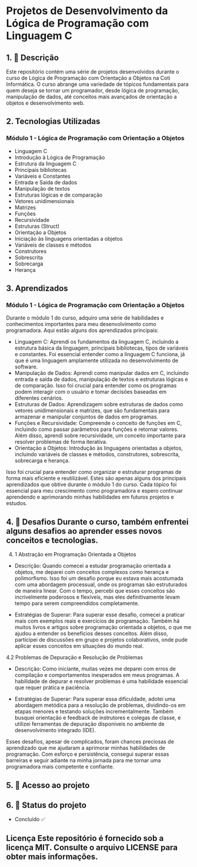 # Projetos de Desenvolvimento da Lógica de Programação com Linguagem C 

## 1. 📝 Descrição 

Este repositório contém uma série de projetos desenvolvidos durante o curso de Lógica de Programação com Orientação a Objetos na Coti Informática. O curso abrange uma variedade de tópicos fundamentais para quem deseja se tornar um programador, desde lógica de programação, manipulação de dados, até conceitos mais avançados de orientação a objetos e desenvolvimento web. 

## 2. Tecnologias Utilizadas 

### Módulo 1 - Lógica de Programação com Orientação a Objetos

- Linguagem C
- Introdução à Lógica de Programação
- Estrutura da linguagem C
- Principais bibliotecas
- Variáveis ​​e Constantes
- Entrada e Saída de dados
- Manipulação de textos
- Estruturas lógicas e de comparação
- Vetores unidimensionais
- Matrizes
- Funções
- Recursividade
- Estruturas (Struct)
- Orientação a Objetos
- Iniciação às linguagens orientadas a objetos
- Variáveis ​​de classes e métodos
- Construtores
- Sobrescrita
- Sobrecarga
- Herança

## 3. Aprendizados 

### Módulo 1 - Lógica de Programação com Orientação a Objetos 

Durante o módulo 1 do curso, adquiro uma série de habilidades e conhecimentos importantes para meu desenvolvimento como programadora. Aqui estão alguns dos aprendizados principais: 

- Linguagem C: Aprendi os fundamentos da linguagem C, incluindo a estrutura básica da linguagem, principais bibliotecas, tipos de variáveis ​​e constantes. Foi essencial entender como a linguagem C funciona, já que é uma linguagem amplamente utilizada no desenvolvimento de software.
- Manipulação de Dados: Aprendi como manipular dados em C, incluindo entrada e saída de dados, manipulação de textos e estruturas lógicas e de comparação. Isso foi crucial para entender como os programas podem interagir com o usuário e tomar decisões baseadas em diferentes cenários.
- Estruturas de Dados: Aprendizagem sobre estruturas de dados como vetores unidimensionais e matrizes, que são fundamentais para armazenar e manipular conjuntos de dados em programas.
- Funções e Recursividade: Compreende o conceito de funções em C, incluindo como passar parâmetros para funções e retornar valores. Além disso, aprendi sobre recursividade, um conceito importante para resolver problemas de forma iterativa.
- Orientação a Objetos: Introdução às linguagens orientadas a objetos, incluindo variáveis ​​de classes e métodos, construtores, sobrescrita, sobrecarga e herança.

Isso foi crucial para entender como organizar e estruturar programas de forma mais eficiente e reutilizável. Estes são apenas alguns dos principais aprendizados que obtive durante o módulo 1 do curso. Cada tópico foi essencial para meu crescimento como programadora e espero continuar aprendendo e aprimorando minhas habilidades em futuros projetos e estudos.

## 4. 🚧 Desafios Durante o curso, também enfrentei alguns desafios ao aprender esses novos conceitos e tecnologias. 

4. 1 Abstração em Programação Orientada a Objetos

- Descrição: Quando comecei a estudar programação orientada a objetos, me deparei com conceitos complexos como herança e polimorfismo. Isso foi um desafio porque eu estava mais acostumada com uma abordagem processual, onde os programas são estruturados de maneira linear. Com o tempo, percebi que esses conceitos são incrivelmente poderosos e flexíveis, mas eles definitivamente levam tempo para serem compreendidos completamente.

- Estratégias de Superar: Para superar esse desafio, comecei a praticar mais com exemplos reais e exercícios de programação. Também há muitos livros e artigos sobre programação orientada a objetos, o que me ajudou a entender os benefícios desses conceitos. Além disso, participei de discussões em grupo e projetos colaborativos, onde pude aplicar esses conceitos em situações do mundo real.

4.2 Problemas de Depuração e Resolução de Problemas 

- Descrição: Como iniciante, muitas vezes me deparei com erros de compilação e comportamentos inesperados em meus programas. A habilidade de depurar e resolver problemas é uma habilidade essencial que requer prática e paciência.

- Estratégias de Superar: Para superar essa dificuldade, adotei uma abordagem metódica para a resolução de problemas, dividindo-os em etapas menores e testando soluções incrementalmente. Também busquei orientação e feedback de instrutores e colegas de classe, e utilizei ferramentas de depuração disponíveis no ambiente de desenvolvimento integrado (IDE).

Esses desafios, apesar de complicados, foram chances preciosas de aprendizado que me ajudaram a aprimorar minhas habilidades de programação. Com esforço e persistência, consegui superar essas barreiras e seguir adiante na minha jornada para me tornar uma programadora mais competente e confiante.

## 5. 📁 Acesso ao projeto 

## 6. 🎯 Status do projeto 

- Concluído ✅ 

## Licença Este repositório é fornecido sob a licença MIT. Consulte o arquivo LICENSE para obter mais informações.

